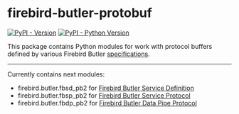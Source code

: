 # firebird-butler-protobuf

[![PyPI - Version](https://img.shields.io/pypi/v/firebird-butler-protobuf.svg)](https://pypi.org/project/firebird-butler-protobuf)
[![PyPI - Python Version](https://img.shields.io/pypi/pyversions/firebird-butler-protobuf.svg)](https://pypi.org/project/firebird-butler-protobuf)

This package contains Python modules for work with protocol buffers defined by various
Firebird Butler [specifications](https://firebird-butler.readthedocs.io/en/latest/specifications.html).

-----

Currently contains next modules:

- firebird.butler.fbsd_pb2 for [Firebird Butler Service Definition](https://firebird-butler.readthedocs.io/en/latest/rfc/3/FBSD.html)
- firebird.butler.fbsp_pb2 for [Firebird Butler Service Protocol](https://firebird-butler.readthedocs.io/en/latest/rfc/4/FBSP.html)
- firebird.butler.fbdp_pb2 for [Firebird Butler Data Pipe Protocol](https://firebird-butler.readthedocs.io/en/latest/rfc/9/FBDP.html)
